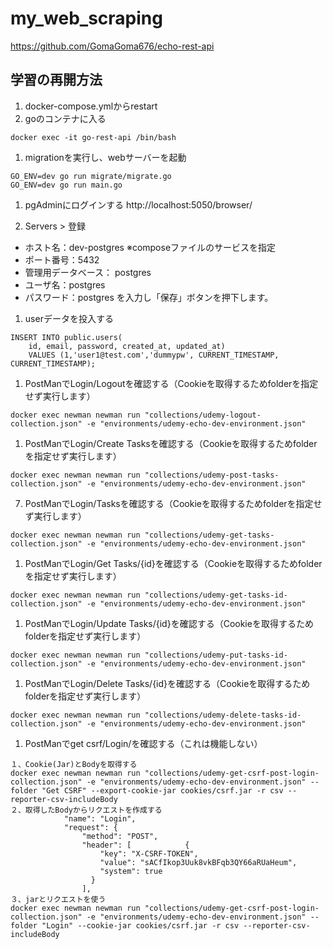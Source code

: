 # my_web_scraping
https://github.com/GomaGoma676/echo-rest-api
## 学習の再開方法
1. docker-compose.ymlからrestart
1. goのコンテナに入る
```
docker exec -it go-rest-api /bin/bash
```
1. migrationを実行し、webサーバーを起動
```
GO_ENV=dev go run migrate/migrate.go
GO_ENV=dev go run main.go
```
1. pgAdminにログインする
http://localhost:5050/browser/

1. Servers > 登録
- ホスト名：dev-postgres ※composeファイルのサービスを指定
- ポート番号：5432
- 管理用データベース： postgres
- ユーザ名：postgres
- パスワード：postgres
を入力し「保存」ボタンを押下します。

1. userデータを投入する
```
INSERT INTO public.users(
	id, email, password, created_at, updated_at)
	VALUES (1,'user1@test.com','dummypw', CURRENT_TIMESTAMP, CURRENT_TIMESTAMP);
```

1. PostManでLogin/Logoutを確認する（Cookieを取得するためfolderを指定せず実行します）
```
docker exec newman newman run "collections/udemy-logout-collection.json" -e "environments/udemy-echo-dev-environment.json" 
```

1. PostManでLogin/Create Tasksを確認する（Cookieを取得するためfolderを指定せず実行します）
```
docker exec newman newman run "collections/udemy-post-tasks-collection.json" -e "environments/udemy-echo-dev-environment.json" 
```

7. PostManでLogin/Tasksを確認する（Cookieを取得するためfolderを指定せず実行します）
```
docker exec newman newman run "collections/udemy-get-tasks-collection.json" -e "environments/udemy-echo-dev-environment.json" 
```
1. PostManでLogin/Get Tasks/{id}を確認する（Cookieを取得するためfolderを指定せず実行します）
```
docker exec newman newman run "collections/udemy-get-tasks-id-collection.json" -e "environments/udemy-echo-dev-environment.json" 
```
1. PostManでLogin/Update Tasks/{id}を確認する（Cookieを取得するためfolderを指定せず実行します）
```
docker exec newman newman run "collections/udemy-put-tasks-id-collection.json" -e "environments/udemy-echo-dev-environment.json" 
```
1. PostManでLogin/Delete Tasks/{id}を確認する（Cookieを取得するためfolderを指定せず実行します）
```
docker exec newman newman run "collections/udemy-delete-tasks-id-collection.json" -e "environments/udemy-echo-dev-environment.json" 
```
1. PostManでget csrf/Login/を確認する（これは機能しない）
```
１、Cookie(Jar)とBodyを取得する
docker exec newman newman run "collections/udemy-get-csrf-post-login-collection.json" -e "environments/udemy-echo-dev-environment.json" --folder "Get CSRF" --export-cookie-jar cookies/csrf.jar -r csv --reporter-csv-includeBody
２、取得したBodyからリクエストを作成する
			"name": "Login",
			"request": {
				"method": "POST",
				"header": [            {
					"key": "X-CSRF-TOKEN",
					"value": "sACfIkop3Uuk8vkBFqb3QY66aRUaHeum",
					"system": true
				  }
				],
３、jarとリクエストを使う
docker exec newman newman run "collections/udemy-get-csrf-post-login-collection.json" -e "environments/udemy-echo-dev-environment.json" --folder "Login" --cookie-jar cookies/csrf.jar -r csv --reporter-csv-includeBody

```